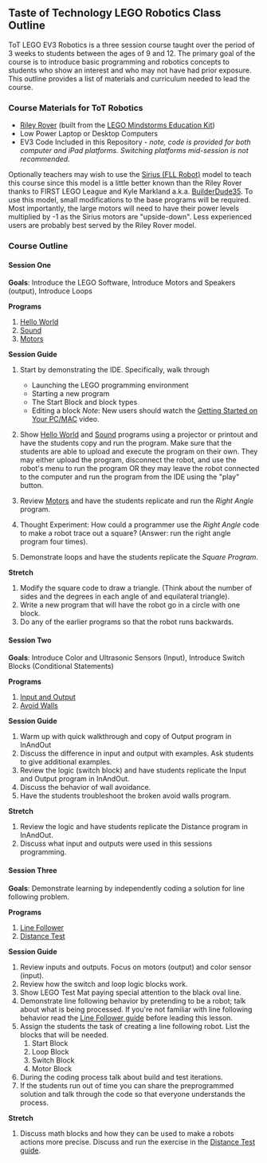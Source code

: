 ## Taste of Technology LEGO Robotics Class Outline

ToT LEGO EV3 Robotics is a three session course taught over the period of 3 weeks to students between the ages of 9 and 12. The primary goal of the course is to introduce basic programming and robotics concepts to students who show an interest and who may not have had prior exposure. This outline provides a list of materials and curriculum needed to lead the course.

### Course Materials for ToT Robotics

*	[Riley Rover](http://www.damienkee.com/home/2013/8/2/rileyrover-ev3-classroom-robot-design.html) (built from the [LEGO Mindstorms Education Kit](https://shop.education.lego.com/legoed/en-US/search/navSearchResults.jsp?categoryId=EDU_PRD_LINE_107&ProductLine=MINDSTORMS+Education+EV3))
*	Low Power Laptop or Desktop Computers
*	EV3 Code Included in this Repository - *note, code is provided for both computer and iPad platforms. Switching platforms mid-session is not recommended.*

Optionally teachers may wish to use the [Sirius (FLL Robot)](http://builderdude35.com/downloads-2/) model to teach this course since this model is a little better known than the Riley Rover thanks to FIRST LEGO League and Kyle Markland a.k.a. [BuilderDude35](http://builderdude35.com). To use this model, small modifications to the base programs will be required. Most importantly, the large motors will need to have their power levels multiplied by -1 as the Sirius motors are "upside-down". Less experienced users are probably best served by the Riley Rover model.

### Course Outline

#### Session One
**Goals**: Introduce the LEGO Software, Introduce Motors and Speakers (output), Introduce Loops

**Programs**

1.	[Hello World](docs/hello.md)
2.	[Sound](docs/sound.md)
3. 	[Motors](docs/motors.md)

**Session Guide**

1.	Start by demonstrating the IDE. Specifically, walk through
	*	Launching the LEGO programming environment
	*	Starting a new program
	*	The Start Block and block types
	*	Editing a block
*Note*: New users should watch the [Getting Started on Your PC/MAC](https://www.lego.com/en-us/mindstorms/learn-to-program) video.

2.	Show [Hello World](docs/hello.md) and [Sound](docs/sound.md) programs using a projector or printout and have the students copy and run the program. Make sure that the students are able to upload and execute the program on their own. They may either upload the program, disconnect the robot, and use the robot's menu to run the program OR they may leave the robot connected to the computer and run the program from the IDE using the "play" button.
3.	Review [Motors](docs/motors.md) and have the students replicate and run the *Right Angle* program.
4.	Thought Experiment: How could a programmer use the *Right Angle* code to make a robot trace out a square? (Answer: run the right angle program four times).
5.	Demonstrate loops and have the students replicate the *Square Program*.

**Stretch**

1.	Modify the square code to draw a triangle. (Think about the number of sides and the degrees in each angle of and equilateral triangle).
2.	Write a new program that will have the robot go in a circle with one block.
3.	Do any of the earlier programs so that the robot runs backwards.

#### Session Two
**Goals**: Introduce Color and Ultrasonic Sensors (Input), Introduce Switch Blocks (Conditional Statements)

**Programs**

1.	[Input and Output](docs/inandout.md)
2.	[Avoid Walls](docs/avoidwalls.md)

**Session Guide**

1. 	Warm up with quick walkthrough and copy of Output program in InAndOut
2.	Discuss the difference in input and output with examples. Ask students to give additional examples.
3.	Review the logic (switch block) and have students replicate the Input and Output program in InAndOut.
4.	Discuss the behavior of wall avoidance.
5.	Have the students troubleshoot the broken avoid walls program.

**Stretch**

1.	Review the logic and have students replicate the Distance program in InAndOut.
2.	Discuss what input and outputs were used in this sessions programming.

#### Session Three
**Goals**: Demonstrate learning by independently coding a solution for line following problem.

**Programs**

1.	[Line Follower](docs/advancedlogic.md)
2.	[Distance Test](docs/distancetest.md)

**Session Guide**

1.	Review inputs and outputs. Focus on motors (output) and color sensor (input).
2.	Review how the switch and loop logic blocks work.
2.	Show LEGO Test Mat paying special attention to the black oval line.
3.	Demonstrate line following behavior by pretending to be a robot; talk about what is being processed. If you're not familiar with line following behavior read the [Line Follower guide](docs/advancedlogic.md) before leading this lesson.
4.	Assign the students the task of creating a line following robot. List the blocks that will be needed.
	1. Start Block
	2. Loop  Block
	3. Switch Block
	4. Motor Block
5.	During the coding process talk about build and test iterations.
6.	If the students run out of time you can share the preprogrammed solution and talk through the code so that everyone understands the process.

 **Stretch**

 1.	Discuss math blocks and how they can be used to make a robots actions more precise. Discuss and run the exercise in the [Distance Test guide](docs/distancetest.md).
